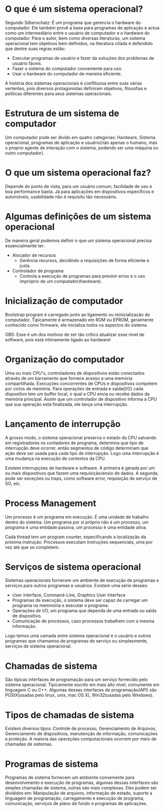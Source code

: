 # O que é um sistema operacional?

Segundo Silberschatz: É um programa que gerencia o hardware do computador. Ele também provê a base para programas de aplicação e actua como um intermediário entre o usuário de computador e o hardware do computador. Para o autor, bem como diversas literaturas, um sistema operacional tem objetivos bem definidos, na literatura citada é defendido que dentre suas regras estão:

- Executar programas de usuário e fazer da soluções dos problemas de usuário fáceis.
- Fazer o sistema do computador conveniente para uso.
- Usar o hardware do computador de maneira eficiente.

A história dos sistemas operacionais é conflituosa entre suas várias vertentes, pois diversos protagonistas definiram objetivos, filosofias e politicas diferentes para seus sistemas operacionais.

# Estrutura de um sistema de computador

Um computador pode ser divido em quatro categorias: Hardware, Sistema operacional, programas de aplicação e usuário(não apenas o humano, mas o proprio agente de interação com o sistema, podendo ser uma máquina ou outro computador).

# O que um sistema operacional faz?

Depende do ponto de vista, para um usuário comum, facilidade de uso e boa performance basta. Já para aplicações em dispositivos específicos e automóveis, usabilidade não é requisito tão necessário.

# Algumas definições de um sistema operacional

De maneira geral podemos definir o que um sistema operacional precisa essencialmente ter:

- Alocador de recursos
	- Gerência recursos, decidindo a requisições de forma eficiente e justa.
- Controlador de programa
	- Controla a execução de programas para previnir erros e o uso impróprio de um computador(hardware).

# Inicialização de computador

Bootstrap program é carregado junto ao ligamento ou reinicialização do computador. Tipicamente é armazenado em ROM ou EPROM, geralmente conhecido como firmware, ele inicializa todos os aspectos do sistema.

OBS: Esse é um dos motivos de ser tão crítico atualizar esse nível de software, pois está intimamente ligado ao hardware!

# Organização do computador

Uma ou mais CPU's, controladores de dispositivos estão conectados através de um barramento que fornece acesso a uma memória compartilhada. Execuções concorrentes de CPUs e dispositivos competem por ciclos de memória. Para operações de entrada e saida(I/O) cada dispositivo tem um buffer local, o qual a CPU envia ou recebe dados da memória principal. Assim que um controlador de dispositivo informa a CPU que sua operação está finalizada, ele lança uma interrupção.

# Lançamento de interrupção

A grosso modo, o sistema operacional preserva o estado da CPU salvando em registradores os contadores de programa, determina que tipo de interrupção deve ocorrer, então segmentos de código determinam que ação deve ser usada para cada tipo de interrupção. Logo uma interrupção é uma mudança na execução de contextos da CPU.

Existem interrupções de hardware e software. A primeira é gerada por um ou mais dispositivos que fazem uma requisição/envio de dados. A segunda, pode ser exceções ou traps, como software error, requisição de serviço de SO, etc.

# Process Management

Um processo é um programa em execução. É uma unidade de trabalho dentro do sistema. Um programa por si próprio não é um processo, um programa é uma entidade passiva, um processo é uma entidade ativa. 

Cada thread tem um program counter, especificando a localização da próxima instrução. Processos executam instruções sequenciais, uma por vez até que se completem.

# Serviços de sistema operacional

Sistemas operacionais fornecem um ambiente de execução de programas e serviços para outros programas e usuários. Existem uma série desses:

- User interface, Command-Line, Graphics User Interface
- Programas de execução, o sistema deve ser capaz de carregar um programa na memmória e executar o programa.
- Operações de I/O, um programa que dependa de uma entrada ou saída de dispositivo.
- Comunicação de processos, caso processos trabalhem com a mesma informação.

Logo temos uma camada entre sistema operacional e o usuário e outros programas que chamamos de programas de serviço ou simplesmente, serviços de sistema operacional.

# Chamadas de sistema

São típicas interfaces de programação para um serviço fornecido pelo sistema operacional. Tipicamente escrito em mais alto nível, comumente em linguagem C ou C++. Algumas dessas interfaces de programação(API) são POSIX(usadas pelo linux, unix, mac OS X), Win32(usadas pelo Windows).

# Tipos de chamadas de sistema

Existem diversos tipos: Controle de processo, Gerenciamento de Arquivos, Gerenciamento de dispositivos, manutenção de informação, comunicações e proteção. A maioria das operações computacionais ocorrem por meio de chamadas de sistemas.

# Programas de sistema

Programas de sistema fornecem um ambiente conveniente para desenvolvimento e execução de programas, algumas dessas interfaces são simples chamadas de sistema, outras são  mais complexas. Eles podem ser divididos em: Manipulação de arquivos, informação de estado, suporte a linguagem de programação, carregamento e execução de programa, comunicação, serviços de plano de fundo e programas de aplicações.
